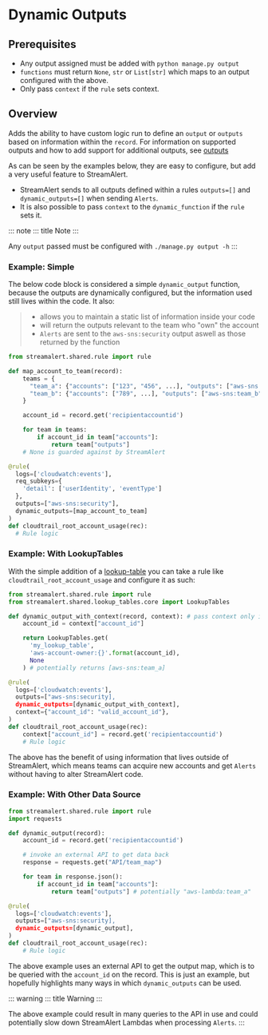# Dynamic Outputs

## Prerequisites

-   Any output assigned must be added with `python manage.py output`
-   `functions` must return `None`, `str` or `List[str]` which maps to
    an output configured with the above.
-   Only pass `context` if the `rule` sets context.

## Overview

Adds the ability to have custom logic run to define an `output` or
`outputs` based on information within the `record`. For information on
supported outputs and how to add support for additional outputs, see
[outputs](outputs.html)

As can be seen by the examples below, they are easy to configure, but
add a very useful feature to StreamAlert.

-   StreamAlert sends to all outputs defined within a rules `outputs=[]`
    and `dynamic_outputs=[]` when sending `Alerts`.
-   It is also possible to pass `context` to the `dynamic_function` if
    the `rule` sets it.

::: note
::: title
Note
:::

Any `output` passed must be configured with `./manage.py output -h`
:::

### Example: Simple

The below code block is considered a simple `dynamic_output` function,
because the outputs are dynamically configured, but the information used
still lives within the code. It also:

> -   allows you to maintain a static list of information inside your
>     code
> -   will return the outputs relevant to the team who \"own\" the
>     account
> -   `Alerts` are sent to the `aws-sns:security` output aswell as those
>     returned by the function

``` python
from streamalert.shared.rule import rule

def map_account_to_team(record):
    teams = {
      "team_a": {"accounts": ["123", "456", ...], "outputs": ["aws-sns:team_a"]},
      "team_b": {"accounts": ["789", ...], "outputs": ["aws-sns:team_b", "slack:team_b"]},
    }

    account_id = record.get('recipientaccountid')

    for team in teams:
        if account_id in team["accounts"]:
            return team["outputs"]
    # None is guarded against by StreamAlert

@rule(
  logs=['cloudwatch:events'],
  req_subkeys={
    'detail': ['userIdentity', 'eventType']
  },
  outputs=["aws-sns:security"],
  dynamic_outputs=[map_account_to_team]
)
def cloudtrail_root_account_usage(rec):
  # Rule logic
```

### Example: With LookupTables

With the simple addition of a [lookup-table](lookup-tables.html) you can
take a rule like `cloudtrail_root_account_usage` and configure it as
such:

``` python
from streamalert.shared.rule import rule
from streamalert.shared.lookup_tables.core import LookupTables

def dynamic_output_with_context(record, context): # pass context only if the rule added context
    account_id = context["account_id"]

    return LookupTables.get(
      'my_lookup_table',
      'aws-account-owner:{}'.format(account_id), 
      None
    ) # potentially returns [aws-sns:team_a]

@rule(
  logs=['cloudwatch:events'],
  outputs=["aws-sns:security],
  dynamic_outputs=[dynamic_output_with_context],
  context={"account_id": "valid_account_id"},
)
def cloudtrail_root_account_usage(rec):
    context["account_id"] = record.get('recipientaccountid')
    # Rule logic
```

The above has the benefit of using information that lives outside of
StreamAlert, which means teams can acquire new accounts and get `Alerts`
without having to alter StreamAlert code.

### Example: With Other Data Source

``` python
from streamalert.shared.rule import rule
import requests

def dynamic_output(record):
    account_id = record.get('recipientaccountid')

    # invoke an external API to get data back
    response = requests.get("API/team_map")

    for team in response.json():
        if account_id in team["accounts"]:
            return team["outputs"] # potentially "aws-lambda:team_a"

@rule(
  logs=['cloudwatch:events'],
  outputs=["aws-sns:security],
  dynamic_outputs=[dynamic_output],
)
def cloudtrail_root_account_usage(rec):
    # Rule logic
```

The above example uses an external API to get the output map, which is
to be queried with the `account_id` on the record. This is just an
example, but hopefully highlights many ways in which `dynamic_outputs`
can be used.

::: warning
::: title
Warning
:::

The above example could result in many queries to the API in use and
could potentially slow down StreamAlert Lambdas when processing
`Alerts`.
:::
